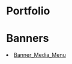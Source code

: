 # Portfolio
<html>
  <h1>Banners</h1>
  <li><a href="https://tskalny.github.io/banners/Banner_Media_Menu/">Banner_Media_Menu</a></li>
 
  </html>
